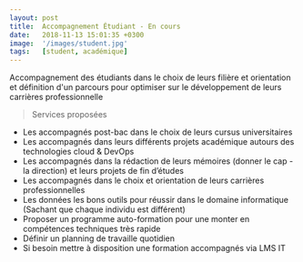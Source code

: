 ```yaml
---
layout: post
title:  Accompagnement Étudiant - En cours
date:   2018-11-13 15:01:35 +0300
image:  '/images/student.jpg'
tags:   [student, académique]
---
```

Accompagnement des étudiants dans le choix de leurs filière et orientation et définition d'un parcours pour optimiser sur le développement de leurs carrières professionnelle 

> Services proposées

- Les accompagnés post-bac dans le choix de leurs cursus universitaires  
- Les accompagnés dans leurs différents projets académique autours des technologies cloud & DevOps 
- Les accompagnés dans la rédaction de leurs mémoires (donner le cap - la direction) et leurs projets de fin d’études 
- Les accompagnés dans le choix et orientation de leurs carrières professionnelles 
- Les données les bons outils pour réussir dans le domaine informatique (Sachant que chaque individu est différent)
- Proposer un programme auto-formation pour une monter en compétences techniques très rapide 
- Définir un planning de travaille quotidien 
- Si besoin mettre à disposition une formation accompagnés via LMS IT 
